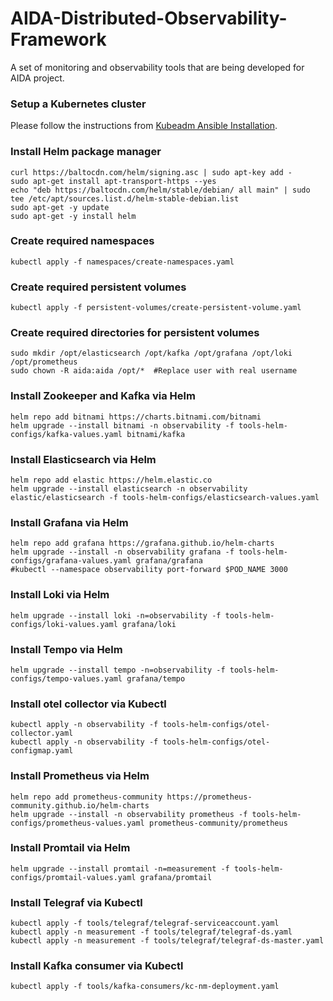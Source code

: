 # AIDA-Distributed-Observability-Framework
A set of monitoring and observability tools that are being developed for AIDA project.

### Setup a Kubernetes cluster
Please follow the instructions from [Kubeadm Ansible Installation](kubernetes/README.md).

### Install Helm package manager
```shell
curl https://baltocdn.com/helm/signing.asc | sudo apt-key add -
sudo apt-get install apt-transport-https --yes
echo "deb https://baltocdn.com/helm/stable/debian/ all main" | sudo tee /etc/apt/sources.list.d/helm-stable-debian.list
sudo apt-get -y update
sudo apt-get -y install helm
```

### Create required namespaces
```shell
kubectl apply -f namespaces/create-namespaces.yaml
```

### Create required persistent volumes
```shell
kubectl apply -f persistent-volumes/create-persistent-volume.yaml 
```

### Create required directories for persistent volumes
```shell
sudo mkdir /opt/elasticsearch /opt/kafka /opt/grafana /opt/loki /opt/prometheus
sudo chown -R aida:aida /opt/*  #Replace user with real username
```

### Install Zookeeper and Kafka via Helm
```shell
helm repo add bitnami https://charts.bitnami.com/bitnami
helm upgrade --install bitnami -n observability -f tools-helm-configs/kafka-values.yaml bitnami/kafka
```

### Install Elasticsearch via Helm
```shell
helm repo add elastic https://helm.elastic.co
helm upgrade --install elasticsearch -n observability elastic/elasticsearch -f tools-helm-configs/elasticsearch-values.yaml
```

### Install Grafana via Helm
```shell
helm repo add grafana https://grafana.github.io/helm-charts
helm upgrade --install -n observability grafana -f tools-helm-configs/grafana-values.yaml grafana/grafana
#kubectl --namespace observability port-forward $POD_NAME 3000
```

### Install Loki via Helm
```shell
helm upgrade --install loki -n=observability -f tools-helm-configs/loki-values.yaml grafana/loki
```

### Install Tempo via Helm
```shell
helm upgrade --install tempo -n=observability -f tools-helm-configs/tempo-values.yaml grafana/tempo
```

### Install otel collector via Kubectl
```shell
kubectl apply -n observability -f tools-helm-configs/otel-collector.yaml
kubectl apply -n observability -f tools-helm-configs/otel-configmap.yaml
```

### Install Prometheus via Helm
```shell
helm repo add prometheus-community https://prometheus-community.github.io/helm-charts
helm upgrade --install -n observability prometheus -f tools-helm-configs/prometheus-values.yaml prometheus-community/prometheus
```

### Install Promtail via Helm
```shell
helm upgrade --install promtail -n=measurement -f tools-helm-configs/promtail-values.yaml grafana/promtail
```

### Install Telegraf via Kubectl
```shell
kubectl apply -f tools/telegraf/telegraf-serviceaccount.yaml
kubectl apply -n measurement -f tools/telegraf/telegraf-ds.yaml
kubectl apply -n measurement -f tools/telegraf/telegraf-ds-master.yaml
```

### Install Kafka consumer via Kubectl
```shell
kubectl apply -f tools/kafka-consumers/kc-nm-deployment.yaml
```